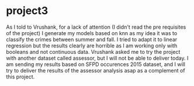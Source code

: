 # project3
As I told to Vrushank, for a lack of attention (I didn't read the pre requisites of the project) I generate my models based on knn as my idea it was to classify the crimes between summer and fall.
I tried to adapt it to linear regression but the results clearly are horrible as I am working only with booleans and not continuous data.
Vrushank asked me to try the project with another dataset called assessor, but I will not be able to deliver today.
I am sending my results based on SFPD occurences 2015 dataset, and I will try to deliver the results of the assessor analysis asap as a complement of this project.
